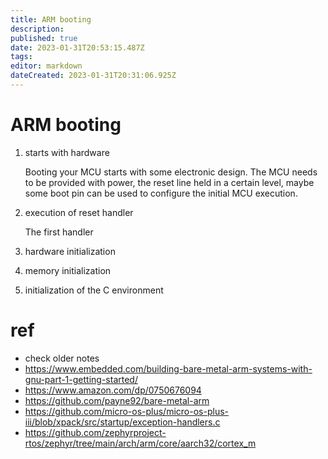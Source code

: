 ```yaml
---
title: ARM booting
description: 
published: true
date: 2023-01-31T20:53:15.487Z
tags: 
editor: markdown
dateCreated: 2023-01-31T20:31:06.925Z
---
```


# ARM booting

1. starts with hardware

	Booting your MCU starts with some electronic design. The MCU needs to be provided with power,
the reset line held in a certain level, maybe some boot pin can be used to configure the initial MCU execution.

1. execution of reset handler

	The first handler

1. hardware initialization
1. memory initialization
1. initialization of the C environment


# ref

* check older notes
* https://www.embedded.com/building-bare-metal-arm-systems-with-gnu-part-1-getting-started/
* https://www.amazon.com/dp/0750676094
* https://github.com/payne92/bare-metal-arm
* https://github.com/micro-os-plus/micro-os-plus-iii/blob/xpack/src/startup/exception-handlers.c
* https://github.com/zephyrproject-rtos/zephyr/tree/main/arch/arm/core/aarch32/cortex_m